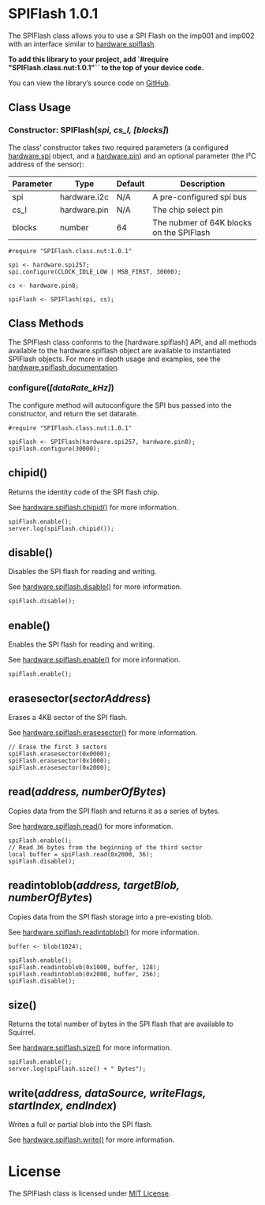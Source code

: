 # SPIFlash 1.0.1

The SPIFlash class allows you to use a SPI Flash on the imp001 and imp002 with an interface similar to [hardware.spiflash](https://electricimp.com/docs/api/hardware/spiflash).

**To add this library to your project, add `#require "SPIFlash.class.nut:1.0.1"`` to the top of your device code.**

You can view the library’s source code on [GitHub](https://github.com/electricimp/spiflash/tree/v1.0.1).

## Class Usage

### Constructor: SPIFlash(*spi, cs_l, [blocks]*)

The class’ constructor takes two required parameters (a configured [hardware.spi](https://electricimp.com/docs/api/hardware/spi) object, and a [hardware.pin](https://electricimp.com/docs/api/hardware/pin1)) and an optional parameter (the I&sup2;C address of the sensor):


| Parameter     | Type         | Default | Description |
| ------------- | ------------ | ------- | ----------- |
| spi           | hardware.i2c | N/A     | A pre-configured spi bus |
| cs_l          | hardware.pin | N/A     | The chip select pin      |
| blocks        | number       | 64      | The nubmer of 64K blocks on the SPIFlash |

```squirrel
#require "SPIFlash.class.nut:1.0.1"

spi <- hardware.spi257;
spi.configure(CLOCK_IDLE_LOW | MSB_FIRST, 30000);

cs <- hardware.pin8;

spiFlash <- SPIFlash(spi, cs);
```

## Class Methods

The SPIFlash class conforms to the [hardware.spiflash] API, and all methods available to the hardware.spiflash object are available to instantiated SPIFlash objects. For more in depth usage and examples, see the [hardware.spiflash documentation](https://electricimp.com/docs/api/hardware/spiflash).

### configure(*[dataRate_kHz]*)

The configure method will autoconfigure the SPI bus passed into the constructor, and return the set datarate.

```squirrel
#require "SPIFlash.class.nut:1.0.1"

spiFlash <- SPIFlash(hardware.spi257, hardware.pin8);
spiFlash.configure(30000);
```

## chipid()

Returns the identity code of the SPI flash chip.

See [hardware.spiflash.chipid()](https://electricimp.com/docs/api/hardware/spiflash/chipid) for more information.

```squirrel
spiFlash.enable();
server.log(spiFlash.chipid());
```

## disable()

Disables the SPI flash for reading and writing.

See [hardware.spiflash.disable()](https://electricimp.com/docs/api/hardware/spiflash/disable) for more information.

```squirrel
spiFlash.disable();
```

## enable()

Enables the SPI flash for reading and writing.

See [hardware.spiflash.enable()](https://electricimp.com/docs/api/hardware/spiflash/enable) for more information.

```squirrel
spiFlash.enable();
```

## erasesector(*sectorAddress*)

Erases a 4KB sector of the SPI flash.

See [hardware.spiflash.erasesector()](https://electricimp.com/docs/api/hardware/spiflash/erasesector) for more information.

```squirrel
// Erase the first 3 sectors
spiFlash.erasesector(0x0000);
spiFlash.erasesector(0x1000);
spiFlash.erasesector(0x2000);
```


## read(*address, numberOfBytes*)

Copies data from the SPI flash and returns it as a series of bytes.

See [hardware.spiflash.read()](https://electricimp.com/docs/api/hardware/spiflash/read) for more information.

```squirrel
spiFlash.enable();
// Read 36 bytes from the beginning of the third sector
local buffer = spiFlash.read(0x2000, 36);
spiFlash.disable();
```

## readintoblob(*address, targetBlob, numberOfBytes*)

Copies data from the SPI flash storage into a pre-existing blob.

See [hardware.spiflash.readintoblob()](https://electricimp.com/docs/api/hardware/spiflash/readintoblob) for more information.

```squirrel
buffer <- blob(1024);

spiFlash.enable();
spiFlash.readintoblob(0x1000, buffer, 128);
spiFlash.readintoblob(0x2000, buffer, 256);
spiFlash.disable();
```

## size()

Returns the total number of bytes in the SPI flash that are available to Squirrel.

See [hardware.spiflash.size()](https://electricimp.com/docs/api/hardware/spiflash/size) for more information.

```squirrel
spiFlash.enable();
server.log(spiFlash.size() + " Bytes");
```

## write(*address, dataSource, writeFlags, startIndex, endIndex*)

Writes a full or partial blob into the SPI flash.

See [hardware.spiflash.write()](https://electricimp.com/docs/api/hardware/spiflash/write) for more information.

# License

The SPIFlash class is licensed under [MIT License](https://github.com/electricimp/spiflash/tree/master/LICENSE).
